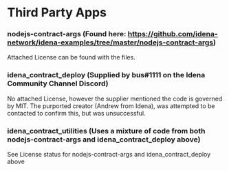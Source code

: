 # Third Party Apps

### nodejs-contract-args (Found here: https://github.com/idena-network/idena-examples/tree/master/nodejs-contract-args)

Attached License can be found with the files.

### idena_contract_deploy (Supplied by bus#1111 on the Idena Community Channel Discord)

No attached License, however the supplier mentioned the code is governed by MIT. The purported creator (Andrew from Idena), was attempted to be contacted to confirm this, but was unsuccessful.

### idena_contract_utilities (Uses a mixture of code from both nodejs-contract-args and idena_contract_deploy above)

See License status for nodejs-contract-args and idena_contract_deploy above
